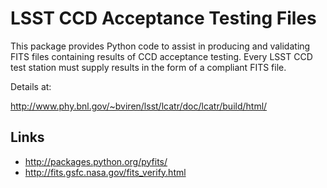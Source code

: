 LSST CCD Acceptance Testing Files
=================================

This package provides Python code to assist in producing and
validating FITS files containing results of CCD acceptance testing.
Every LSST CCD test station must supply results in the form of a
compliant FITS file.

Details at:

  http://www.phy.bnl.gov/~bviren/lsst/lcatr/doc/lcatr/build/html/

Links
-----

* http://packages.python.org/pyfits/
* http://fits.gsfc.nasa.gov/fits_verify.html
